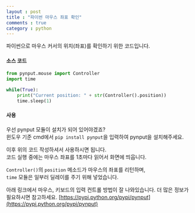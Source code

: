 ```yaml
---
layout : post
title : "파이썬 마우스 좌표 확인"
comments : true
category : python
---
```




파이썬으로 마우스 커서의 위치(좌표)를 확인하기 위한 코드입니다.

#### **소스 코드**
```python
from pynput.mouse import Controller
import time

while(True):
    print("Current position: " + str(Controller().position))
    time.sleep(1)
```


#### **사용**
우선 pynput 모듈이 설치가 되어 있어야겠죠?  
윈도우 기준 cmd에서 `pip install pynput`을 입력하여 pynput을 설치해주세요.

이후 위의 코드 작성하셔서 사용하시면 됩니다.  
코드 실행 중에는 마우스 좌표를 1초마다 읽어서 화면에 띄웁니다.  


`Controller()`의 `position` 메소드가 마우스의 좌표를 리턴하며,  
`time` 모듈은 일부러 딜레이를 주기 위해 넣었습니다.



아래 링크에서 마우스, 키보드의 입력 컨트롤 방법이 잘 나와있습니다.
더 많은 정보가 필요하시면 참고하세요.
[https://pypi.python.org/pypi/pynput](https://pypi.python.org/pypi/pynput)

